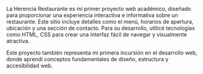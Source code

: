 La Herencia Restaurante es mi primer proyecto web académico, diseñado para proporcionar una experiencia interactiva e informativa sobre un restaurante. 
Este sitio incluye detalles como el menú, horarios de apertura, ubicación y una sección de contacto. Para su desarrollo, utilicé tecnologías como HTML, CSS 
para crear una interfaz fácil de navegar y visualmente atractiva.

Este proyecto también representa mi primera incursión en el desarrollo web, 
donde aprendí conceptos fundamentales de diseño, estructura y accesibilidad web.
